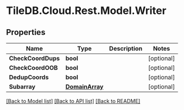 # TileDB.Cloud.Rest.Model.Writer

## Properties

Name | Type | Description | Notes
------------ | ------------- | ------------- | -------------
**CheckCoordDups** | **bool** |  | [optional] 
**CheckCoordOOB** | **bool** |  | [optional] 
**DedupCoords** | **bool** |  | [optional] 
**Subarray** | [**DomainArray**](DomainArray.md) |  | [optional] 

[[Back to Model list]](../README.md#documentation-for-models) [[Back to API list]](../README.md#documentation-for-api-endpoints) [[Back to README]](../README.md)

